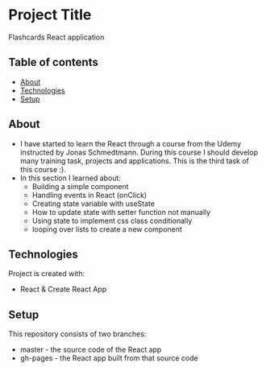 # Project Title 
Flashcards React application

## Table of contents
* [About](#about)
* [Technologies](#technologies)
* [Setup](#setup)

## About
- I have started to learn the React through a course from the Udemy instructed by Jonas Schmedtmann. During this course I should develop many training task, projects and applications. This is the third task of this course :).
- In this section I learned about:
  * Building a simple component
  * Handling events in React (onClick)
  * Creating state variable with useState
  * How to update state with setter function not manually
  * Using state to implement css class conditionally
  * looping over lists to create a new component
 
## Technologies
Project is created with:
* React & Create React App

## Setup
This repository consists of two branches:
* master - the source code of the React app
* gh-pages - the React app built from that source code
